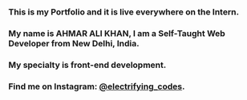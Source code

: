 ### This is my Portfolio and it is live everywhere on the Intern.

### My name is AHMAR ALI KHAN, I am a Self-Taught Web Developer from New Delhi, India.

### My specialty is front-end development.

### Find me on Instagram: [@electrifying_codes][instagram].

[instagram]: https://instagram.com/electrifying_codes
